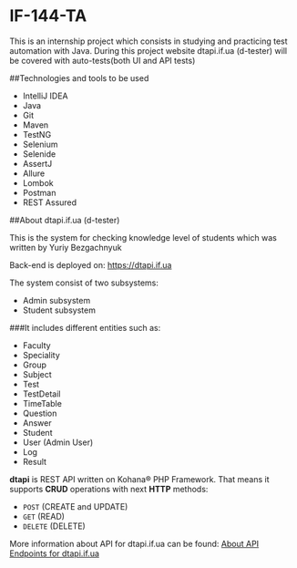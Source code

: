 # IF-144-TA
This is an internship project which consists in studying and practicing
test automation with Java.
During this project website dtapi.if.ua (d-tester) will be
covered with auto-tests(both UI and API tests)

##Technologies and tools to be used

- IntelliJ IDEA
- Java
- Git
- Maven
- TestNG
- Selenium
- Selenide
- AssertJ
- Allure
- Lombok
- Postman
- REST Assured

##About dtapi.if.ua (d-tester)

This is the system for checking knowledge level of students which was written by Yuriy Bezgachnyuk

Back-end is deployed on:
https://dtapi.if.ua

The system consist of two subsystems:
- Admin subsystem
- Student subsystem

###It includes different entities such as:
- Faculty
- Speciality
- Group
- Subject
- Test
- TestDetail
- TimeTable
- Question
- Answer
- Student
- User (Admin User)
- Log
- Result

**dtapi** is REST API written on Kohana® PHP Framework.
That means it supports **CRUD** operations with next **HTTP** methods:
- `POST` (CREATE and UPDATE)
- `GET` (READ)
- `DELETE` (DELETE)

More information about API for dtapi.if.ua can be found:
[About API Endpoints for dtapi.if.ua](https://github.com/yurkovskiy/dtapi#readme)






